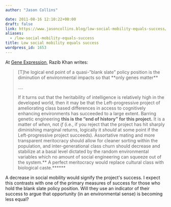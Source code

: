 ```yaml
---
author: "Jason Collins"

date: 2011-08-16 12:10:22+00:00
draft: false
link: https://www.jasoncollins.blog/low-social-mobility-equals-success/
aliases:
  - /low-social-mobility-equals-success
title: Low social mobility equals success
wordpress_id: 1653
---
```


At [Gene Expression](http://blogs.discovermagazine.com/gnxp/2011/08/the-end-of-environmental-inequality-means-the-rise-of-genetic-inequality), Razib Khan writes:


<blockquote>[T]he logical end point of a quasi-”blank slate” policy position is the diminution of environmental impacts so that **only genes matter**

....

If it turns out that the heritability of intelligence is relatively high in the developed world, then it may be that the Left-progressive project of ameliorating class based differences in access to cognitively enhancing environments has succeeded to a large extent. Barring genetic engineering **this is the “end of history” for this project.** It is a matter of _when_, not _if_ (i.e., if you reject that the project has hit sharply diminishing marginal returns, logically it _should_ at some point if the Left-progressive project succeeds). Assortative mating and more transparent meritocracy should allow for cleaner sorting within the population, and inter-generational class churn should decrease and stabilize at a basal level dictated by the random environmental variables which no amount of social engineering can squeeze out of the system.** A perfect meritocracy would replace cultural class with biological caste.******</blockquote>


A decrease in social mobility would signify the project's success. I expect this contrasts with one of the primary measures of success for those who hold the blank slate policy position. Will they use an indicator of their success to argue that opportunity (in an environmental sense) is becoming less equal?
